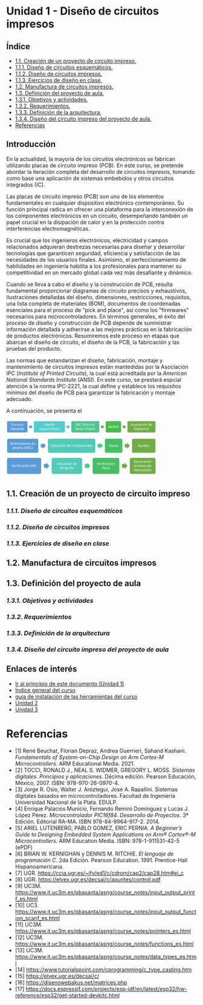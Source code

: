 # Unidad 1 - Diseño de circuitos impresos

## Índice

- [1.1. Creación de un proyecto de circuito impreso.]()
- [1.1.1. Diseño de circuitos esquemáticos.]()
- [1.1.2. Diseño de circuitos impresos.]()
- [1.1.3. Ejercicios de diseño en clase.]()
- [1.2. Manufactura de circuitos impresos.]()
- [1.3. Definición del proyecto de aula.]()
- [1.3.1. Objetivos y actividades.]()
- [1.3.2. Requerimientos. ]()
- [1.3.3. Definición de la arquitectura.]()
- [1.3.4. Diseño del circuito impreso del proyecto de aula.]()
- [Referencias](#referencias)

## Introducción

En la actualidad, la mayoría de los circuitos electrónicos se fabrican utilizando placas de circuito impreso (PCB). En este curso, se pretende abordar la iteración completa del desarrollo de circuitos impresos, tomando como base una aplicación de sistemas embebidos y otros circuitos integrados (IC).

Las placas de circuito impreso (PCB) son uno de los elementos fundamentales en cualquier dispositivo electrónico contemporáneo. Su función principal radica en ofrecer una plataforma para la interconexión de los componentes electrónicos en un circuito, desempeñando también un papel crucial en la disipación de calor y en la protección contra interferencias electromagnéticas.

Es crucial que los ingenieros electrónicos, electricidad y campos relacionados adquieran destrezas necesarias para diseñar y desarrollar tecnologías que garanticen seguridad, eficiencia y satisfacción de las necesidades de los usuarios finales. Asimismo, el perfeccionamiento de habilidades en ingeniería habilita a los profesionales para mantener su competitividad en un mercado global cada vez más desafiante y dinámico.

Cuando se lleva a cabo el diseño y la construcción de PCB, resulta fundamental proporcionar diagramas de circuito precisos y exhaustivos, ilustraciones detalladas del diseño, dimensiones, restricciones, requisitos, una lista completa de materiales (BOM), documentos de coordenadas esenciales para el proceso de "pick and place", así como los "firmwares" necesarios para microcontroladores. En términos generales, el éxito del proceso de diseño y construcción de PCB depende de suministrar información detallada y adherirse a las mejores prácticas en la fabricación de productos electrónicos. Resumiremos este proceso en etapas que abarcan el diseño de circuito, el diseño de la PCB, la fabricación y las pruebas del producto.

Las normas que estandarizan el diseño, fabricación, montaje y mantenimiento de circuitos impresos están mantedidas por la Asociación IPC (*Institute of Printed Circuits*), la cual está acreditada por la *American National Standards Institute* (ANSI). En este curso, se prestará espcial atención a la norma IPC-2221, la cual define y establece los requisitos mínimos del diseño de PCB para garantizar la fabricación y montaje adecuado.

A continuación, se presenta el 

<img src="Unidad_1/imagenes/0_proceso_general_de_diseno.png" width="400">


## 1.1. Creación de un proyecto de circuito impreso


### *1.1.1. Diseño de circuitos esquemáticos*


### *1.1.2. Diseño de circuitos impresos*


### *1.1.3. Ejercicios de diseño en clase*


## 1.2. Manufactura de circuitos impresos


## 1.3. Definición del proyecto de aula


### *1.3.1. Objetivos y actividades*


### *1.3.2. Requerimientos*


### *1.3.3. Definición de la arquitectura*


### *1.3.4. Diseño del circuito impreso del proyecto de aula*



## Enlaces de interés

- [Ir al principio de este documento (Unidad 1)](#índice)
- [Índice general del curso](/readme.md)
- [guía de instalación de las herramientas del curso](1.9_guia_instal_tools.md)
- [Unidad 2](/Unidad_2/readme.md)
- [Unidad 3](/Unidad_3/readme.md)

# Referencias

- [1] René Beuchat, Florian Depraz, Andrea Guerrieri, Sahand Kashani. *Fundamentals of System-on-Chip Design on Arm Cortex-M Microcontrollers*. ARM Educational Media. 2021.
- [2] TOCCI, RONALD J., NEAL S. WIDMER, GREGORY L. MOSS. *Sistemas digitales. Principios y aplicaciones*. Décima edición. Pearson Educación, México, 2007. ISBN: 978-970-26-0970-4. 
- [3] Jorge R. Osio, Walter J. Aróztegui, José A. Rapallini. Sistemas digitales basados en microcontroladores. Facultad de Ingeniería Universidad Nacional de la Plata. EDULP. 
- [4] Enrique Palacios Municio, Fernando Remiro Domínguez y Lucas J. López Pérez. *Microcontrolador PIC16f84. Desarrollo de Proyectos*. 3ª Edición. Editorial RA-MA. ISBN 978-84-9964-917-2. 2014.
- [5] ARIEL LUTENBERG, PABLO GOMEZ, ERIC PERNIA. *A Beginner’s Guide to Designing Embedded System Applications on Arm® Cortex®-M Microcontrollers*. ARM Education Media. ISBN: 978-1-911531-42-5 (ePDF)
- [6] BRIAN W. KERNIGHAN y DENNIS M. RITCHIE. *El lenguaje de programación C*. 2da Edición. Pearson Education. 1991. Prentice-Hall Hispanoamericana. 
- [7] UGR. https://ccia.ugr.es/~jfv/ed1/c/cdrom/cap2/cap28.htm#ej_c
- [8] UGR. https://elvex.ugr.es/decsai/c/apuntes/control.pdf
- [9] UC3M. https://www.it.uc3m.es/pbasanta/asng/course_notes/input_output_printf_es.html
- [10] UC3. https://www.it.uc3m.es/pbasanta/asng/course_notes/input_output_function_scanf_es.html 
- [11] UC3M. https://www.it.uc3m.es/pbasanta/asng/course_notes/pointers_es.html
- [12] UC3M. https://www.it.uc3m.es/pbasanta/asng/course_notes/functions_es.html 
- [13] UC3M. https://www.it.uc3m.es/pbasanta/asng/course_notes/data_types_es.html
- [14] https://www.tutorialspoint.com/cprogramming/c_type_casting.htm
- [15] https://elvex.ugr.es/decsai/c/
- [16] https://disenowebakus.net/matrices.php
- [17] https://docs.espressif.com/projects/esp-idf/en/latest/esp32/hw-reference/esp32/get-started-devkitc.html 
